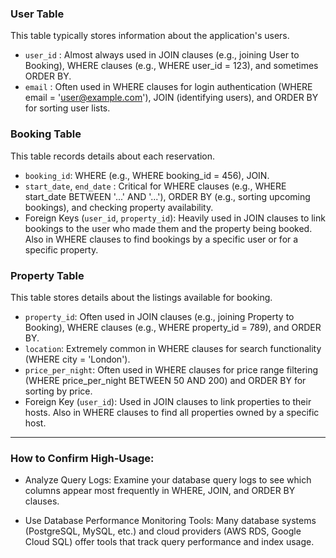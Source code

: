### User Table
This table typically stores information about the application's users.
- `user_id` : Almost always used in JOIN clauses (e.g., joining User to Booking), WHERE clauses (e.g., WHERE user_id = 123), and sometimes ORDER BY.
- `email` : Often used in WHERE clauses for login authentication (WHERE email = 'user@example.com'), JOIN (identifying users), and ORDER BY for sorting user lists.


### Booking Table
This table records details about each reservation.
- `booking_id`: WHERE (e.g., WHERE booking_id = 456), JOIN.
- `start_date`, `end_date` : Critical for WHERE clauses (e.g., WHERE start_date BETWEEN '...' AND '...'), ORDER BY (e.g., sorting upcoming bookings), and checking property availability.
- Foreign Keys (`user_id`, `property_id`): Heavily used in JOIN clauses to link bookings to the user who made them and the property being booked. Also in WHERE clauses to find bookings by a specific user or for a specific property.

### Property Table
This table stores details about the listings available for booking.
- `property_id`: Often used in JOIN clauses (e.g., joining Property to Booking), WHERE clauses (e.g., WHERE property_id = 789), and ORDER BY.
- `location`: Extremely common in WHERE clauses for search functionality (WHERE city = 'London').
- `price_per_night`: Often used in WHERE clauses for price range filtering (WHERE price_per_night BETWEEN 50 AND 200) and ORDER BY for sorting by price.
- Foreign Key (`user_id`): Used in JOIN clauses to link properties to their hosts. Also in WHERE clauses to find all properties owned by a specific host.

---

### How to Confirm High-Usage:

- Analyze Query Logs: Examine your database query logs to see which columns appear most frequently in WHERE, JOIN, and ORDER BY clauses.

- Use Database Performance Monitoring Tools: Many database systems (PostgreSQL, MySQL, etc.) and cloud providers (AWS RDS, Google Cloud SQL) offer tools that track query performance and index usage.
